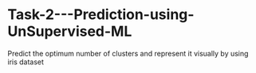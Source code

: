 # Task-2---Prediction-using-UnSupervised-ML
Predict the optimum number of clusters and represent it visually by using iris dataset

